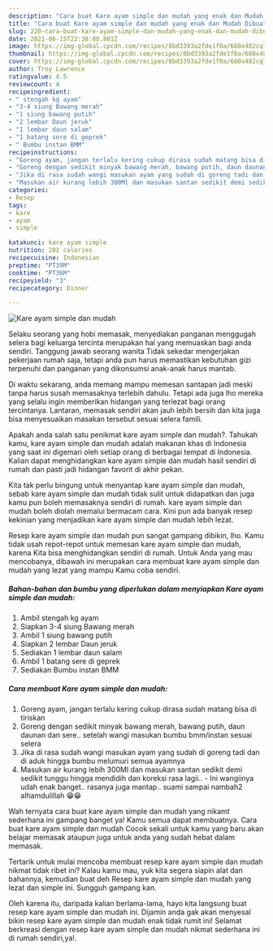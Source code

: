 ```yaml
---
description: "Cara buat Kare ayam simple dan mudah yang enak dan Mudah Dibuat"
title: "Cara buat Kare ayam simple dan mudah yang enak dan Mudah Dibuat"
slug: 220-cara-buat-kare-ayam-simple-dan-mudah-yang-enak-dan-mudah-dibuat
date: 2021-06-15T22:38:08.801Z
image: https://img-global.cpcdn.com/recipes/8bd3393a2fde1f0a/680x482cq70/kare-ayam-simple-dan-mudah-foto-resep-utama.jpg
thumbnail: https://img-global.cpcdn.com/recipes/8bd3393a2fde1f0a/680x482cq70/kare-ayam-simple-dan-mudah-foto-resep-utama.jpg
cover: https://img-global.cpcdn.com/recipes/8bd3393a2fde1f0a/680x482cq70/kare-ayam-simple-dan-mudah-foto-resep-utama.jpg
author: Troy Lawrence
ratingvalue: 4.5
reviewcount: 4
recipeingredient:
- " stengah kg ayam"
- "3-4 siung Bawang merah"
- "1 siung bawang putih"
- "2 lembar Daun jeruk"
- "1 lembar daun salam"
- "1 batang sere di geprek"
- " Bumbu instan BMM"
recipeinstructions:
- "Goreng ayam, jangan terlalu kering cukup dirasa sudah matang bisa di tiriskan"
- "Goreng dengan sedikit minyak bawang merah, bawang putih, daun daunan dan sere.. setelah wangi masukan bumbu bmm/instan sesuai selera"
- "Jika di rasa sudah wangi masukan ayam yang sudah di goreng tadi dan di aduk hingga bumbu melumuri semua ayamnya"
- "Masukan air kurang lebih 300Ml dan masukan santan sedikit demi sedikit tunggu hingga mendidih dan koreksi rasa lagii..  Ini wangiinya udah enak banget.. rasanya juga mantap.. suami sampai nambah2 alhamdulillah 😁😁"
categories:
- Resep
tags:
- kare
- ayam
- simple

katakunci: kare ayam simple 
nutrition: 282 calories
recipecuisine: Indonesian
preptime: "PT39M"
cooktime: "PT36M"
recipeyield: "3"
recipecategory: Dinner

---
```



![Kare ayam simple dan mudah](https://img-global.cpcdn.com/recipes/8bd3393a2fde1f0a/680x482cq70/kare-ayam-simple-dan-mudah-foto-resep-utama.jpg)

Selaku seorang yang hobi memasak, menyediakan panganan menggugah selera bagi keluarga tercinta merupakan hal yang memuaskan bagi anda sendiri. Tanggung jawab seorang  wanita Tidak sekedar mengerjakan pekerjaan rumah saja, tetapi anda pun harus memastikan kebutuhan gizi terpenuhi dan panganan yang dikonsumsi anak-anak harus mantab.

Di waktu  sekarang, anda memang mampu memesan santapan jadi meski tanpa harus susah memasaknya terlebih dahulu. Tetapi ada juga lho mereka yang selalu ingin memberikan hidangan yang terlezat bagi orang tercintanya. Lantaran, memasak sendiri akan jauh lebih bersih dan kita juga bisa menyesuaikan masakan tersebut sesuai selera famili. 



Apakah anda salah satu penikmat kare ayam simple dan mudah?. Tahukah kamu, kare ayam simple dan mudah adalah makanan khas di Indonesia yang saat ini digemari oleh setiap orang di berbagai tempat di Indonesia. Kalian dapat menghidangkan kare ayam simple dan mudah hasil sendiri di rumah dan pasti jadi hidangan favorit di akhir pekan.

Kita tak perlu bingung untuk menyantap kare ayam simple dan mudah, sebab kare ayam simple dan mudah tidak sulit untuk didapatkan dan juga kamu pun boleh memasaknya sendiri di rumah. kare ayam simple dan mudah boleh diolah memalui bermacam cara. Kini pun ada banyak resep kekinian yang menjadikan kare ayam simple dan mudah lebih lezat.

Resep kare ayam simple dan mudah pun sangat gampang dibikin, lho. Kamu tidak usah repot-repot untuk memesan kare ayam simple dan mudah, karena Kita bisa menghidangkan sendiri di rumah. Untuk Anda yang mau mencobanya, dibawah ini merupakan cara membuat kare ayam simple dan mudah yang lezat yang mampu Kamu coba sendiri.

<!--inarticleads1-->

##### Bahan-bahan dan bumbu yang diperlukan dalam menyiapkan Kare ayam simple dan mudah:

1. Ambil  stengah kg ayam
1. Siapkan 3-4 siung Bawang merah
1. Ambil 1 siung bawang putih
1. Siapkan 2 lembar Daun jeruk
1. Sediakan 1 lembar daun salam
1. Ambil 1 batang sere di geprek
1. Sediakan  Bumbu instan BMM




<!--inarticleads2-->

##### Cara membuat Kare ayam simple dan mudah:

1. Goreng ayam, jangan terlalu kering cukup dirasa sudah matang bisa di tiriskan
1. Goreng dengan sedikit minyak bawang merah, bawang putih, daun daunan dan sere.. setelah wangi masukan bumbu bmm/instan sesuai selera
1. Jika di rasa sudah wangi masukan ayam yang sudah di goreng tadi dan di aduk hingga bumbu melumuri semua ayamnya
1. Masukan air kurang lebih 300Ml dan masukan santan sedikit demi sedikit tunggu hingga mendidih dan koreksi rasa lagii..  - Ini wangiinya udah enak banget.. rasanya juga mantap.. suami sampai nambah2 alhamdulillah 😁😁




Wah ternyata cara buat kare ayam simple dan mudah yang nikamt sederhana ini gampang banget ya! Kamu semua dapat membuatnya. Cara buat kare ayam simple dan mudah Cocok sekali untuk kamu yang baru akan belajar memasak ataupun juga untuk anda yang sudah hebat dalam memasak.

Tertarik untuk mulai mencoba membuat resep kare ayam simple dan mudah nikmat tidak ribet ini? Kalau kamu mau, yuk kita segera siapin alat dan bahannya, kemudian buat deh Resep kare ayam simple dan mudah yang lezat dan simple ini. Sungguh gampang kan. 

Oleh karena itu, daripada kalian berlama-lama, hayo kita langsung buat resep kare ayam simple dan mudah ini. Dijamin anda gak akan menyesal bikin resep kare ayam simple dan mudah enak tidak rumit ini! Selamat berkreasi dengan resep kare ayam simple dan mudah nikmat sederhana ini di rumah sendiri,ya!.


